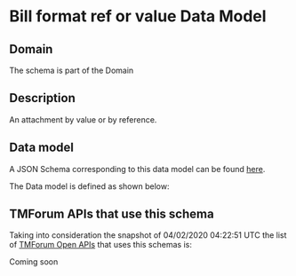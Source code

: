 # Bill format ref or value Data Model

## Domain

The  schema is part of the  Domain

## Description

An attachment by value or by reference.

## Data model

A JSON Schema corresponding to this data model can be found
[here](https://github.com/tmforum-rand/schemas/blob/candidates/Customer/BillFormatRefOrValue.schema.json).

The Data model is defined as shown below:




## TMForum APIs that use this schema

Taking into consideration the snapshot of 04/02/2020 04:22:51 UTC the list of [TMForum Open APIs](https://www.tmforum.org/open-apis/) that uses this schemas is:

Coming soon